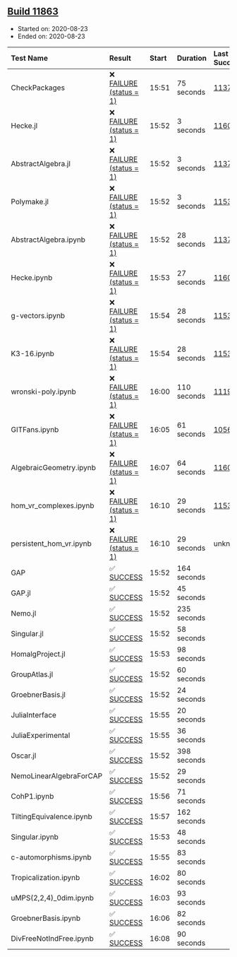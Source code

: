 ## [Build 11863](https://oscarci.mathematik.uni-kl.de/job/oscar/11863/)

* Started on: 2020-08-23
* Ended on: 2020-08-23

| Test Name    | Result | Start | Duration | Last Success | First Failure |
|:-------------|:-------|:------|:---------|:-------------|:--------------|
| CheckPackages | ❌ [FAILURE (status = 1)](https://oscarci.mathematik.uni-kl.de/job/oscar/11863/artifact/logs/build-11863/CheckPackages.log) | 15:51 | 75 seconds | [11376](https://oscarci.mathematik.uni-kl.de/job/oscar/11376/) | [11377](https://oscarci.mathematik.uni-kl.de/job/oscar/11377/) |
| Hecke.jl | ❌ [FAILURE (status = 1)](https://oscarci.mathematik.uni-kl.de/job/oscar/11863/artifact/logs/build-11863/Hecke.jl.log) | 15:52 | 3 seconds | [11602](https://oscarci.mathematik.uni-kl.de/job/oscar/11602/) | [11603](https://oscarci.mathematik.uni-kl.de/job/oscar/11603/) |
| AbstractAlgebra.jl | ❌ [FAILURE (status = 1)](https://oscarci.mathematik.uni-kl.de/job/oscar/11863/artifact/logs/build-11863/AbstractAlgebra.jl.log) | 15:52 | 3 seconds | [11376](https://oscarci.mathematik.uni-kl.de/job/oscar/11376/) | [11377](https://oscarci.mathematik.uni-kl.de/job/oscar/11377/) |
| Polymake.jl | ❌ [FAILURE (status = 1)](https://oscarci.mathematik.uni-kl.de/job/oscar/11863/artifact/logs/build-11863/Polymake.jl.log) | 15:52 | 3 seconds | [11532](https://oscarci.mathematik.uni-kl.de/job/oscar/11532/) | [11533](https://oscarci.mathematik.uni-kl.de/job/oscar/11533/) |
| AbstractAlgebra.ipynb | ❌ [FAILURE (status = 1)](https://oscarci.mathematik.uni-kl.de/job/oscar/11863/artifact/logs/build-11863/AbstractAlgebra.ipynb.log) | 15:52 | 28 seconds | [11376](https://oscarci.mathematik.uni-kl.de/job/oscar/11376/) | [11377](https://oscarci.mathematik.uni-kl.de/job/oscar/11377/) |
| Hecke.ipynb | ❌ [FAILURE (status = 1)](https://oscarci.mathematik.uni-kl.de/job/oscar/11863/artifact/logs/build-11863/Hecke.ipynb.log) | 15:53 | 27 seconds | [11602](https://oscarci.mathematik.uni-kl.de/job/oscar/11602/) | [11603](https://oscarci.mathematik.uni-kl.de/job/oscar/11603/) |
| g-vectors.ipynb | ❌ [FAILURE (status = 1)](https://oscarci.mathematik.uni-kl.de/job/oscar/11863/artifact/logs/build-11863/g-vectors.ipynb.log) | 15:54 | 28 seconds | [11532](https://oscarci.mathematik.uni-kl.de/job/oscar/11532/) | [11533](https://oscarci.mathematik.uni-kl.de/job/oscar/11533/) |
| K3-16.ipynb | ❌ [FAILURE (status = 1)](https://oscarci.mathematik.uni-kl.de/job/oscar/11863/artifact/logs/build-11863/K3-16.ipynb.log) | 15:54 | 28 seconds | [11532](https://oscarci.mathematik.uni-kl.de/job/oscar/11532/) | [11533](https://oscarci.mathematik.uni-kl.de/job/oscar/11533/) |
| wronski-poly.ipynb | ❌ [FAILURE (status = 1)](https://oscarci.mathematik.uni-kl.de/job/oscar/11863/artifact/logs/build-11863/wronski-poly.ipynb.log) | 16:00 | 110 seconds | [11192](https://oscarci.mathematik.uni-kl.de/job/oscar/11192/) | [11193](https://oscarci.mathematik.uni-kl.de/job/oscar/11193/) |
| GITFans.ipynb | ❌ [FAILURE (status = 1)](https://oscarci.mathematik.uni-kl.de/job/oscar/11863/artifact/logs/build-11863/GITFans.ipynb.log) | 16:05 | 61 seconds | [10566](https://oscarci.mathematik.uni-kl.de/job/oscar/10566/) | [10567](https://oscarci.mathematik.uni-kl.de/job/oscar/10567/) |
| AlgebraicGeometry.ipynb | ❌ [FAILURE (status = 1)](https://oscarci.mathematik.uni-kl.de/job/oscar/11863/artifact/logs/build-11863/AlgebraicGeometry.ipynb.log) | 16:07 | 64 seconds | [11602](https://oscarci.mathematik.uni-kl.de/job/oscar/11602/) | [11603](https://oscarci.mathematik.uni-kl.de/job/oscar/11603/) |
| hom_vr_complexes.ipynb | ❌ [FAILURE (status = 1)](https://oscarci.mathematik.uni-kl.de/job/oscar/11863/artifact/logs/build-11863/hom_vr_complexes.ipynb.log) | 16:10 | 29 seconds | [11532](https://oscarci.mathematik.uni-kl.de/job/oscar/11532/) | [11533](https://oscarci.mathematik.uni-kl.de/job/oscar/11533/) |
| persistent_hom_vr.ipynb | ❌ [FAILURE (status = 1)](https://oscarci.mathematik.uni-kl.de/job/oscar/11863/artifact/logs/build-11863/persistent_hom_vr.ipynb.log) | 16:10 | 29 seconds | unknown | unknown |
| GAP | ✅ [SUCCESS](https://oscarci.mathematik.uni-kl.de/job/oscar/11863/artifact/logs/build-11863/GAP.log) | 15:52 | 164 seconds |  |  |
| GAP.jl | ✅ [SUCCESS](https://oscarci.mathematik.uni-kl.de/job/oscar/11863/artifact/logs/build-11863/GAP.jl.log) | 15:52 | 45 seconds |  |  |
| Nemo.jl | ✅ [SUCCESS](https://oscarci.mathematik.uni-kl.de/job/oscar/11863/artifact/logs/build-11863/Nemo.jl.log) | 15:52 | 235 seconds |  |  |
| Singular.jl | ✅ [SUCCESS](https://oscarci.mathematik.uni-kl.de/job/oscar/11863/artifact/logs/build-11863/Singular.jl.log) | 15:52 | 58 seconds |  |  |
| HomalgProject.jl | ✅ [SUCCESS](https://oscarci.mathematik.uni-kl.de/job/oscar/11863/artifact/logs/build-11863/HomalgProject.jl.log) | 15:53 | 98 seconds |  |  |
| GroupAtlas.jl | ✅ [SUCCESS](https://oscarci.mathematik.uni-kl.de/job/oscar/11863/artifact/logs/build-11863/GroupAtlas.jl.log) | 15:52 | 60 seconds |  |  |
| GroebnerBasis.jl | ✅ [SUCCESS](https://oscarci.mathematik.uni-kl.de/job/oscar/11863/artifact/logs/build-11863/GroebnerBasis.jl.log) | 15:52 | 24 seconds |  |  |
| JuliaInterface | ✅ [SUCCESS](https://oscarci.mathematik.uni-kl.de/job/oscar/11863/artifact/logs/build-11863/JuliaInterface.log) | 15:55 | 20 seconds |  |  |
| JuliaExperimental | ✅ [SUCCESS](https://oscarci.mathematik.uni-kl.de/job/oscar/11863/artifact/logs/build-11863/JuliaExperimental.log) | 15:55 | 36 seconds |  |  |
| Oscar.jl | ✅ [SUCCESS](https://oscarci.mathematik.uni-kl.de/job/oscar/11863/artifact/logs/build-11863/Oscar.jl.log) | 15:52 | 398 seconds |  |  |
| NemoLinearAlgebraForCAP | ✅ [SUCCESS](https://oscarci.mathematik.uni-kl.de/job/oscar/11863/artifact/logs/build-11863/NemoLinearAlgebraForCAP.log) | 15:52 | 29 seconds |  |  |
| CohP1.ipynb | ✅ [SUCCESS](https://oscarci.mathematik.uni-kl.de/job/oscar/11863/artifact/logs/build-11863/CohP1.ipynb.log) | 15:56 | 71 seconds |  |  |
| TiltingEquivalence.ipynb | ✅ [SUCCESS](https://oscarci.mathematik.uni-kl.de/job/oscar/11863/artifact/logs/build-11863/TiltingEquivalence.ipynb.log) | 15:57 | 162 seconds |  |  |
| Singular.ipynb | ✅ [SUCCESS](https://oscarci.mathematik.uni-kl.de/job/oscar/11863/artifact/logs/build-11863/Singular.ipynb.log) | 15:53 | 48 seconds |  |  |
| c-automorphisms.ipynb | ✅ [SUCCESS](https://oscarci.mathematik.uni-kl.de/job/oscar/11863/artifact/logs/build-11863/c-automorphisms.ipynb.log) | 15:55 | 83 seconds |  |  |
| Tropicalization.ipynb | ✅ [SUCCESS](https://oscarci.mathematik.uni-kl.de/job/oscar/11863/artifact/logs/build-11863/Tropicalization.ipynb.log) | 16:02 | 80 seconds |  |  |
| uMPS(2,2,4)_0dim.ipynb | ✅ [SUCCESS](https://oscarci.mathematik.uni-kl.de/job/oscar/11863/artifact/logs/build-11863/uMPS-2-2-4-_0dim.ipynb.log) | 16:03 | 93 seconds |  |  |
| GroebnerBasis.ipynb | ✅ [SUCCESS](https://oscarci.mathematik.uni-kl.de/job/oscar/11863/artifact/logs/build-11863/GroebnerBasis.ipynb.log) | 16:06 | 82 seconds |  |  |
| DivFreeNotIndFree.ipynb | ✅ [SUCCESS](https://oscarci.mathematik.uni-kl.de/job/oscar/11863/artifact/logs/build-11863/DivFreeNotIndFree.ipynb.log) | 16:08 | 90 seconds |  |  |
